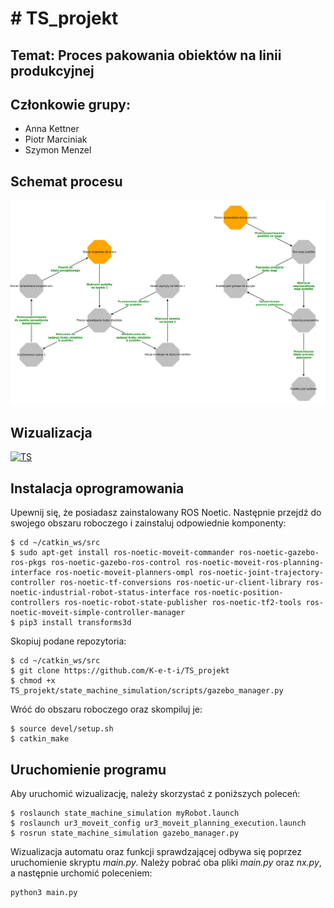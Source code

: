# # TS_projekt

## Temat: Proces pakowania obiektów na linii produkcyjnej

## Członkowie grupy:

* Anna Kettner
* Piotr Marciniak
* Szymon Menzel

## Schemat procesu

![Graph](GIT_foto/schemat.png)

## Wizualizacja

[![TS](https://yt-embed.herokuapp.com/embed?v=dx4ztecXt9A)](https://www.youtube.com/watch?v=dx4ztecXt9A)


## Instalacja oprogramowania
Upewnij się, że posiadasz zainstalowany ROS Noetic. Następnie przejdź do swojego obszaru roboczego i zainstaluj odpowiednie komponenty:
```
$ cd ~/catkin_ws/src
$ sudo apt-get install ros-noetic-moveit-commander ros-noetic-gazebo-ros-pkgs ros-noetic-gazebo-ros-control ros-noetic-moveit-ros-planning-interface ros-noetic-moveit-planners-ompl ros-noetic-joint-trajectory-controller ros-noetic-tf-conversions ros-noetic-ur-client-library ros-noetic-industrial-robot-status-interface ros-noetic-position-controllers ros-noetic-robot-state-publisher ros-noetic-tf2-tools ros-noetic-moveit-simple-controller-manager
$ pip3 install transforms3d
```
Skopiuj podane repozytoria:
```
$ cd ~/catkin_ws/src
$ git clone https://github.com/K-e-t-i/TS_projekt
$ chmod +x TS_projekt/state_machine_simulation/scripts/gazebo_manager.py
```

Wróć do obszaru roboczego oraz skompiluj je:
```
$ source devel/setup.sh
$ catkin_make
```

## Uruchomienie programu

Aby uruchomić wizualizację, należy skorzystać z poniższych poleceń:

```
$ roslaunch state_machine_simulation myRobot.launch 
$ roslaunch ur3_moveit_config ur3_moveit_planning_execution.launch
$ rosrun state_machine_simulation gazebo_manager.py
```
Wizualizacja automatu oraz funkcji sprawdzającej odbywa się poprzez uruchomienie skryptu *main.py*. Należy pobrać oba pliki *main.py* oraz *nx.py*, a następnie urchomić poleceniem:

```
python3 main.py
```
